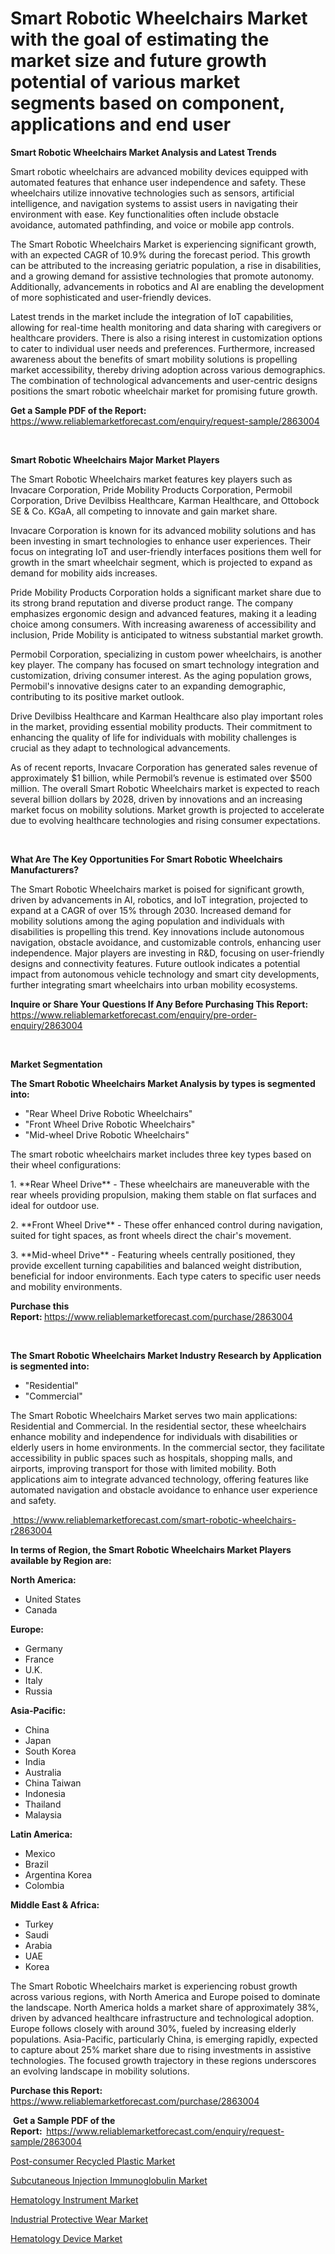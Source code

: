 <p><h1>Smart Robotic Wheelchairs Market with the goal of estimating the market size and future growth potential of various market segments based on component, applications and end user</h1></p><p><strong>Smart Robotic Wheelchairs Market Analysis and Latest Trends</strong></p>
<p><p>Smart robotic wheelchairs are advanced mobility devices equipped with automated features that enhance user independence and safety. These wheelchairs utilize innovative technologies such as sensors, artificial intelligence, and navigation systems to assist users in navigating their environment with ease. Key functionalities often include obstacle avoidance, automated pathfinding, and voice or mobile app controls. </p><p>The Smart Robotic Wheelchairs Market is experiencing significant growth, with an expected CAGR of 10.9% during the forecast period. This growth can be attributed to the increasing geriatric population, a rise in disabilities, and a growing demand for assistive technologies that promote autonomy. Additionally, advancements in robotics and AI are enabling the development of more sophisticated and user-friendly devices. </p><p>Latest trends in the market include the integration of IoT capabilities, allowing for real-time health monitoring and data sharing with caregivers or healthcare providers. There is also a rising interest in customization options to cater to individual user needs and preferences. Furthermore, increased awareness about the benefits of smart mobility solutions is propelling market accessibility, thereby driving adoption across various demographics. The combination of technological advancements and user-centric designs positions the smart robotic wheelchair market for promising future growth.</p></p>
<p><strong>Get a Sample PDF of the Report:&nbsp;</strong> <a href="https://www.reliablemarketforecast.com/enquiry/request-sample/2863004?utm_campaign=1897&utm_medium=2&utm_source=Github&utm_content=ia&utm_term=12032025&utm_id=smart-robotic-wheelchairs">https://www.reliablemarketforecast.com/enquiry/request-sample/2863004</a></p>
<p>&nbsp;</p>
<p><strong>Smart Robotic Wheelchairs Major Market Players</strong></p>
<p><p>The Smart Robotic Wheelchairs market features key players such as Invacare Corporation, Pride Mobility Products Corporation, Permobil Corporation, Drive Devilbiss Healthcare, Karman Healthcare, and Ottobock SE & Co. KGaA, all competing to innovate and gain market share.</p><p>Invacare Corporation is known for its advanced mobility solutions and has been investing in smart technologies to enhance user experiences. Their focus on integrating IoT and user-friendly interfaces positions them well for growth in the smart wheelchair segment, which is projected to expand as demand for mobility aids increases.</p><p>Pride Mobility Products Corporation holds a significant market share due to its strong brand reputation and diverse product range. The company emphasizes ergonomic design and advanced features, making it a leading choice among consumers. With increasing awareness of accessibility and inclusion, Pride Mobility is anticipated to witness substantial market growth.</p><p>Permobil Corporation, specializing in custom power wheelchairs, is another key player. The company has focused on smart technology integration and customization, driving consumer interest. As the aging population grows, Permobil's innovative designs cater to an expanding demographic, contributing to its positive market outlook.</p><p>Drive Devilbiss Healthcare and Karman Healthcare also play important roles in the market, providing essential mobility products. Their commitment to enhancing the quality of life for individuals with mobility challenges is crucial as they adapt to technological advancements.</p><p>As of recent reports, Invacare Corporation has generated sales revenue of approximately $1 billion, while Permobil’s revenue is estimated over $500 million. The overall Smart Robotic Wheelchairs market is expected to reach several billion dollars by 2028, driven by innovations and an increasing market focus on mobility solutions. Market growth is projected to accelerate due to evolving healthcare technologies and rising consumer expectations.</p></p>
<p>&nbsp;</p>
<p><strong>What Are The Key Opportunities For Smart Robotic Wheelchairs Manufacturers?</strong></p>
<p><p>The Smart Robotic Wheelchairs market is poised for significant growth, driven by advancements in AI, robotics, and IoT integration, projected to expand at a CAGR of over 15% through 2030. Increased demand for mobility solutions among the aging population and individuals with disabilities is propelling this trend. Key innovations include autonomous navigation, obstacle avoidance, and customizable controls, enhancing user independence. Major players are investing in R&D, focusing on user-friendly designs and connectivity features. Future outlook indicates a potential impact from autonomous vehicle technology and smart city developments, further integrating smart wheelchairs into urban mobility ecosystems.</p></p>
<p><strong>Inquire or Share Your Questions If Any Before Purchasing This Report:</strong> <a href="https://www.reliablemarketforecast.com/enquiry/pre-order-enquiry/2863004?utm_campaign=1897&utm_medium=2&utm_source=Github&utm_content=ia&utm_term=12032025&utm_id=smart-robotic-wheelchairs">https://www.reliablemarketforecast.com/enquiry/pre-order-enquiry/2863004</a></p>
<p>&nbsp;</p>
<p><strong>Market Segmentation</strong></p>
<p><strong>The Smart Robotic Wheelchairs Market Analysis by types is segmented into:</strong></p>
<p><ul><li>"Rear Wheel Drive Robotic Wheelchairs"</li><li>"Front Wheel Drive Robotic Wheelchairs"</li><li>"Mid-wheel Drive Robotic Wheelchairs"</li></ul></p>
<p><p>The smart robotic wheelchairs market includes three key types based on their wheel configurations: </p><p>1. **Rear Wheel Drive** - These wheelchairs are maneuverable with the rear wheels providing propulsion, making them stable on flat surfaces and ideal for outdoor use. </p><p>2. **Front Wheel Drive** - These offer enhanced control during navigation, suited for tight spaces, as front wheels direct the chair's movement. </p><p>3. **Mid-wheel Drive** - Featuring wheels centrally positioned, they provide excellent turning capabilities and balanced weight distribution, beneficial for indoor environments. Each type caters to specific user needs and mobility environments.</p></p>
<p><strong>Purchase this Report:&nbsp;</strong><a href="https://www.reliablemarketforecast.com/purchase/2863004?utm_campaign=1897&utm_medium=2&utm_source=Github&utm_content=ia&utm_term=12032025&utm_id=smart-robotic-wheelchairs">https://www.reliablemarketforecast.com/purchase/2863004</a></p>
<p>&nbsp;</p>
<p><strong>The Smart Robotic Wheelchairs Market Industry Research by Application is segmented into:</strong></p>
<p><ul><li>"Residential"</li><li>"Commercial"</li></ul></p>
<p><p>The Smart Robotic Wheelchairs Market serves two main applications: Residential and Commercial. In the residential sector, these wheelchairs enhance mobility and independence for individuals with disabilities or elderly users in home environments. In the commercial sector, they facilitate accessibility in public spaces such as hospitals, shopping malls, and airports, improving transport for those with limited mobility. Both applications aim to integrate advanced technology, offering features like automated navigation and obstacle avoidance to enhance user experience and safety.</p></p>
<p><a href="https://www.reliablemarketforecast.com/smart-robotic-wheelchairs-r2863004?utm_campaign=1897&utm_medium=2&utm_source=Github&utm_content=ia&utm_term=12032025&utm_id=smart-robotic-wheelchairs">&nbsp;https://www.reliablemarketforecast.com/smart-robotic-wheelchairs-r2863004</a></p>
<p><strong>In terms of Region, the Smart Robotic Wheelchairs Market Players available by Region are:</strong></p>
<p>
    <p> <strong> North America: </strong>
        <ul>
            <li>United States</li>
            <li>Canada</li>
        </ul>
        </p> 
    <p> <strong> Europe: </strong>
        <ul>
            <li>Germany</li>
            <li>France</li>
            <li>U.K.</li>
            <li>Italy</li>
            <li>Russia</li>
        </ul>
        </p> 
    <p> <strong> Asia-Pacific: </strong>
        <ul>
            <li>China</li>
            <li>Japan</li>
            <li>South Korea</li>
            <li>India</li>
            <li>Australia</li>
            <li>China Taiwan</li>
            <li>Indonesia</li>
            <li>Thailand</li>
            <li>Malaysia</li>
        </ul>
        </p> 
    <p> <strong> Latin America: </strong>
        <ul>
            <li>Mexico</li>
            <li>Brazil</li>
            <li>Argentina Korea</li>
            <li>Colombia</li>
        </ul>
        </p> 
    <p> <strong> Middle East & Africa: </strong>
        <ul>
            <li>Turkey</li>
            <li>Saudi</li>
            <li>Arabia</li>
            <li>UAE</li>
            <li>Korea</li>
        </ul>
    </p>
    </p>
<p><p>The Smart Robotic Wheelchairs market is experiencing robust growth across various regions, with North America and Europe poised to dominate the landscape. North America holds a market share of approximately 38%, driven by advanced healthcare infrastructure and technological adoption. Europe follows closely with around 30%, fueled by increasing elderly populations. Asia-Pacific, particularly China, is emerging rapidly, expected to capture about 25% market share due to rising investments in assistive technologies. The focused growth trajectory in these regions underscores an evolving landscape in mobility solutions.</p></p>
<p><strong>Purchase this Report: </strong><a href="https://www.reliablemarketforecast.com/purchase/2863004?utm_campaign=1897&utm_medium=2&utm_source=Github&utm_content=ia&utm_term=12032025&utm_id=smart-robotic-wheelchairs">https://www.reliablemarketforecast.com/purchase/2863004</a></p>
<p>&nbsp;<strong>Get a Sample PDF of the Report:&nbsp;&nbsp;</strong><a href="https://www.reliablemarketforecast.com/enquiry/request-sample/2863004?utm_campaign=1897&utm_medium=2&utm_source=Github&utm_content=ia&utm_term=12032025&utm_id=smart-robotic-wheelchairs">https://www.reliablemarketforecast.com/enquiry/request-sample/2863004</a></p>
<p><strong></strong></p>
<p><p><a href="https://github.com/meenafadilkh/Market-Research-Report-List-1/blob/main/post-consumer-recycled-plastic-market.md?utm_campaign=1897&utm_medium=2&utm_source=Github&utm_content=ia&utm_term=12032025&utm_id=smart-robotic-wheelchairs">Post-consumer Recycled Plastic Market</a></p><p><a href="https://github.com/gaiusmelyna/Market-Research-Report-List-1/blob/main/subcutaneous-injection-immunoglobulin-market.md?utm_campaign=1897&utm_medium=2&utm_source=Github&utm_content=ia&utm_term=12032025&utm_id=smart-robotic-wheelchairs">Subcutaneous Injection Immunoglobulin Market</a></p><p><a href="https://github.com/pupunhez/Market-Research-Report-List-1/blob/main/hematology-instrument-market.md?utm_campaign=1897&utm_medium=2&utm_source=Github&utm_content=ia&utm_term=12032025&utm_id=smart-robotic-wheelchairs">Hematology Instrument Market</a></p><p><a href="https://github.com/lickoalyanep/Market-Research-Report-List-1/blob/main/industrial-protective-wear-market.md?utm_campaign=1897&utm_medium=2&utm_source=Github&utm_content=ia&utm_term=12032025&utm_id=smart-robotic-wheelchairs">Industrial Protective Wear Market</a></p><p><a href="https://github.com/roceljiabur/Market-Research-Report-List-1/blob/main/hematology-device-market.md?utm_campaign=1897&utm_medium=2&utm_source=Github&utm_content=ia&utm_term=12032025&utm_id=smart-robotic-wheelchairs">Hematology Device Market</a></p></p>